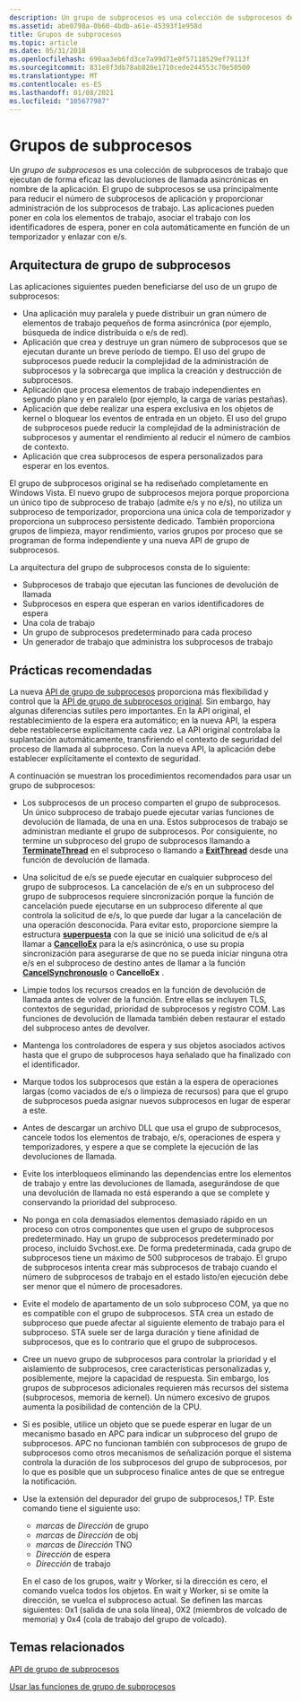 ```yaml
---
description: Un grupo de subprocesos es una colección de subprocesos de trabajo que ejecutan de forma eficaz las devoluciones de llamada asincrónicas en nombre de la aplicación.
ms.assetid: abe0798a-0b60-4bdb-a61e-45393f1e958d
title: Grupos de subprocesos
ms.topic: article
ms.date: 05/31/2018
ms.openlocfilehash: 690aa3eb6fd3ce7a99d71e0f57118529ef79113f
ms.sourcegitcommit: 831e8f3db78ab820e1710cede244553c70e50500
ms.translationtype: MT
ms.contentlocale: es-ES
ms.lasthandoff: 01/08/2021
ms.locfileid: "105677987"
---
```

# <a name="thread-pools"></a>Grupos de subprocesos

Un *grupo de subprocesos* es una colección de subprocesos de trabajo que ejecutan de forma eficaz las devoluciones de llamada asincrónicas en nombre de la aplicación. El grupo de subprocesos se usa principalmente para reducir el número de subprocesos de aplicación y proporcionar administración de los subprocesos de trabajo. Las aplicaciones pueden poner en cola los elementos de trabajo, asociar el trabajo con los identificadores de espera, poner en cola automáticamente en función de un temporizador y enlazar con e/s.

## <a name="thread-pool-architecture"></a>Arquitectura de grupo de subprocesos

Las aplicaciones siguientes pueden beneficiarse del uso de un grupo de subprocesos:

-   Una aplicación muy paralela y puede distribuir un gran número de elementos de trabajo pequeños de forma asincrónica (por ejemplo, búsqueda de índice distribuida o e/s de red).
-   Aplicación que crea y destruye un gran número de subprocesos que se ejecutan durante un breve período de tiempo. El uso del grupo de subprocesos puede reducir la complejidad de la administración de subprocesos y la sobrecarga que implica la creación y destrucción de subprocesos.
-   Aplicación que procesa elementos de trabajo independientes en segundo plano y en paralelo (por ejemplo, la carga de varias pestañas).
-   Aplicación que debe realizar una espera exclusiva en los objetos de kernel o bloquear los eventos de entrada en un objeto. El uso del grupo de subprocesos puede reducir la complejidad de la administración de subprocesos y aumentar el rendimiento al reducir el número de cambios de contexto.
-   Aplicación que crea subprocesos de espera personalizados para esperar en los eventos.

El grupo de subprocesos original se ha rediseñado completamente en Windows Vista. El nuevo grupo de subprocesos mejora porque proporciona un único tipo de subproceso de trabajo (admite e/s y no e/s), no utiliza un subproceso de temporizador, proporciona una única cola de temporizador y proporciona un subproceso persistente dedicado. También proporciona grupos de limpieza, mayor rendimiento, varios grupos por proceso que se programan de forma independiente y una nueva API de grupo de subprocesos.

La arquitectura del grupo de subprocesos consta de lo siguiente:

-   Subprocesos de trabajo que ejecutan las funciones de devolución de llamada
-   Subprocesos en espera que esperan en varios identificadores de espera
-   Una cola de trabajo
-   Un grupo de subprocesos predeterminado para cada proceso
-   Un generador de trabajo que administra los subprocesos de trabajo

## <a name="best-practices"></a>Prácticas recomendadas

La nueva [API de grupo de subprocesos](thread-pool-api.md) proporciona más flexibilidad y control que la [API de grupo de subprocesos original](thread-pooling.md). Sin embargo, hay algunas diferencias sutiles pero importantes. En la API original, el restablecimiento de la espera era automático; en la nueva API, la espera debe restablecerse explícitamente cada vez. La API original controlaba la suplantación automáticamente, transfiriendo el contexto de seguridad del proceso de llamada al subproceso. Con la nueva API, la aplicación debe establecer explícitamente el contexto de seguridad.

A continuación se muestran los procedimientos recomendados para usar un grupo de subprocesos:

-   Los subprocesos de un proceso comparten el grupo de subprocesos. Un único subproceso de trabajo puede ejecutar varias funciones de devolución de llamada, de una en una. Estos subprocesos de trabajo se administran mediante el grupo de subprocesos. Por consiguiente, no termine un subproceso del grupo de subprocesos llamando a [**TerminateThread**](/windows/win32/api/processthreadsapi/nf-processthreadsapi-terminatethread) en el subproceso o llamando a [**ExitThread**](/windows/win32/api/processthreadsapi/nf-processthreadsapi-exitthread) desde una función de devolución de llamada.
-   Una solicitud de e/s se puede ejecutar en cualquier subproceso del grupo de subprocesos. La cancelación de e/s en un subproceso del grupo de subprocesos requiere sincronización porque la función de cancelación puede ejecutarse en un subproceso diferente al que controla la solicitud de e/s, lo que puede dar lugar a la cancelación de una operación desconocida. Para evitar esto, proporcione siempre la estructura [**superpuesta**](/windows/win32/api/minwinbase/ns-minwinbase-overlapped) con la que se inició una solicitud de e/s al llamar a [**CancelIoEx**](/windows/win32/api/ioapiset/nf-ioapiset-cancelioex) para la e/s asincrónica, o use su propia sincronización para asegurarse de que no se pueda iniciar ninguna otra e/s en el subproceso de destino antes de llamar a la función [**CancelSynchronousIo**](/windows/win32/api/ioapiset/nf-ioapiset-cancelsynchronousio) o **CancelIoEx** .
-   Limpie todos los recursos creados en la función de devolución de llamada antes de volver de la función. Entre ellas se incluyen TLS, contextos de seguridad, prioridad de subprocesos y registro COM. Las funciones de devolución de llamada también deben restaurar el estado del subproceso antes de devolver.
-   Mantenga los controladores de espera y sus objetos asociados activos hasta que el grupo de subprocesos haya señalado que ha finalizado con el identificador.
-   Marque todos los subprocesos que están a la espera de operaciones largas (como vaciados de e/s o limpieza de recursos) para que el grupo de subprocesos pueda asignar nuevos subprocesos en lugar de esperar a este.
-   Antes de descargar un archivo DLL que usa el grupo de subprocesos, cancele todos los elementos de trabajo, e/s, operaciones de espera y temporizadores, y espere a que se complete la ejecución de las devoluciones de llamada.
-   Evite los interbloqueos eliminando las dependencias entre los elementos de trabajo y entre las devoluciones de llamada, asegurándose de que una devolución de llamada no está esperando a que se complete y conservando la prioridad del subproceso.
-   No ponga en cola demasiados elementos demasiado rápido en un proceso con otros componentes que usen el grupo de subprocesos predeterminado. Hay un grupo de subprocesos predeterminado por proceso, incluido Svchost.exe. De forma predeterminada, cada grupo de subprocesos tiene un máximo de 500 subprocesos de trabajo. El grupo de subprocesos intenta crear más subprocesos de trabajo cuando el número de subprocesos de trabajo en el estado listo/en ejecución debe ser menor que el número de procesadores.
-   Evite el modelo de apartamento de un solo subproceso COM, ya que no es compatible con el grupo de subprocesos. STA crea un estado de subproceso que puede afectar al siguiente elemento de trabajo para el subproceso. STA suele ser de larga duración y tiene afinidad de subprocesos, que es lo contrario que el grupo de subprocesos.
-   Cree un nuevo grupo de subprocesos para controlar la prioridad y el aislamiento de subprocesos, cree características personalizadas y, posiblemente, mejore la capacidad de respuesta. Sin embargo, los grupos de subprocesos adicionales requieren más recursos del sistema (subprocesos, memoria de kernel). Un número excesivo de grupos aumenta la posibilidad de contención de la CPU.
-   Si es posible, utilice un objeto que se puede esperar en lugar de un mecanismo basado en APC para indicar un subproceso del grupo de subprocesos. APC no funcionan también con subprocesos de grupo de subprocesos como otros mecanismos de señalización porque el sistema controla la duración de los subprocesos del grupo de subprocesos, por lo que es posible que un subproceso finalice antes de que se entregue la notificación.
-   Use la extensión del depurador del grupo de subprocesos,! TP. Este comando tiene el siguiente uso:

    -   *marcas* de *Dirección* de grupo
    -   *marcas* de *Dirección* de obj
    -   *marcas* de *Dirección* TNO
    -   *Dirección* de espera
    -   *Dirección* de trabajo

    En el caso de los grupos, waitr y Worker, si la dirección es cero, el comando vuelca todos los objetos. En wait y Worker, si se omite la dirección, se vuelca el subproceso actual. Se definen las marcas siguientes: 0x1 (salida de una sola línea), 0X2 (miembros de volcado de memoria) y 0x4 (cola de trabajo del grupo de volcado).

## <a name="related-topics"></a>Temas relacionados

<dl> <dt>

[API de grupo de subprocesos](thread-pool-api.md)
</dt> <dt>

[Usar las funciones de grupo de subprocesos](using-the-thread-pool-functions.md)
</dt> </dl>

 

 
